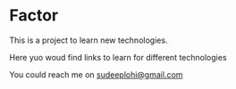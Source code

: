 # Factor

This is a project to learn new technologies.

Here yuo woud find links to learn for different technologies

You could reach me on sudeeplohi@gmail.com


